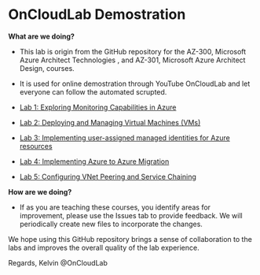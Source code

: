 # OnCloudLab Demostration

**What are we doing?**

*	This lab is origin from the GitHub repository for the AZ-300, Microsoft Azure Architect Technologies , and AZ-301, Microsoft Azure Architect Design, courses.

*	It is used for online demostration through YouTube OnCloudLab and let everyone can follow the automated scrupted.

*   [Lab 1: Exploring Monitoring Capabilities in Azure](Instructions/AZ-300T01_Lab_Mod01_Exploring%20Monitoring%20Capabilities%20in%20Azure.md)

*   [Lab 2: Deploying and Managing Virtual Machines (VMs)](Instructions/AZ-300T01_Lab_Mod03_Implementing%20Custom%20Azure%20VM%20Images.md)

*   [Lab 3: Implementing user-assigned managed identities for Azure resources](Instructions/AZ-300T01_Lab_Mod03_Implementing%20user-assigned%20managed%20identities%20for%20Azure%20resources.md)

*   [Lab 4: Implementing Azure to Azure Migration](Instructions/AZ-300T01_Lab_Mod03_Implementing%20Azure%20to%20Azure%20migration.md)

*   [Lab 5: Configuring VNet Peering and Service Chaining](Instructions/AZ-300T01_Lab_Mod03_Configuring%20VNet%20peering%20and%20service%20chaining.md)


**How are we doing?**

*	If as you are teaching these courses, you identify areas for improvement, please use the Issues tab to provide feedback. We will periodically create new files to incorporate the changes. 

We hope using this GitHub repository brings a sense of collaboration to the labs and improves the overall quality of the lab experience. 

Regards,
Kelvin @OnCloudLab
